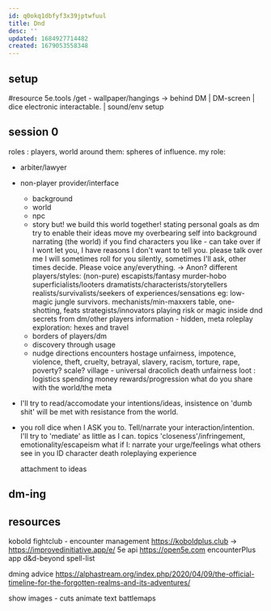```yaml
---
id: q0okq1dbfyf3x39jptwfuul
title: Dnd
desc: ''
updated: 1684927714482
created: 1679053558348
---
```

## setup
#resource 5e.tools
/get - wallpaper/hangings -> behind DM
| DM-screen
| dice electronic interactable.
| sound/env setup

## session 0
roles : players, world around them: spheres of influence.
my role:
- arbiter/lawyer
- non-player provider/interface
  - background
  - world
  - npc
  - story
  but! we build this world together!
stating personal goals as dm
  try to enable their ideas
  move my overbearing self into background
  narrating (the world)
    if you find characters you like - can take over
    if I wont let you, I have reasons I don't want to tell you.
  please talk over me
  I will sometimes roll for you silently, sometimes I'll ask, other times decide.
  Please voice any/everything. -> Anon?
different players/styles: (non-pure)
  escapists/fantasy
    murder-hobo superficialists/looters
    dramatists/characterists/storytellers
    realists/survivalists/seekers of experiences/sensations
      eg: low-magic jungle survivors.
  mechanists/min-maxxers
    table, one-shotting, feats
  strategists/innovators
    playing risk or magic inside dnd
secrets from dm/other players
information - hidden, meta
roleplay
  exploration: hexes and travel
  - borders of players/dm
  - discovery through usage
  - nudge directions
  encounters
  hostage
    unfairness, impotence, violence, theft, cruelty, betrayal, slavery, racism, torture, rape, poverty?
    scale? village - universal
  dracolich
    death
    unfairness
  loot : logistics
    spending money
    rewards/progression
  what do you share with the world/the meta
- I'll try to read/accomodate your intentions/ideas, insistence on 'dumb shit' will be met with resistance from the world.
- you roll dice when I ASK you to. Tell/narrate your interaction/intention.
I'll try to 'mediate' as little as I can.
topics
  'closeness'/infringement, emotionality/escapeism
    what if I:
      narrate your urge/feelings
      what others see in you
      ID
  character death
    roleplaying experience

  attachment to
    ideas

## dm-ing

## resources
kobold fightclub - encounter management https://koboldplus.club
-> https://improvedinitiative.app/e/
5e api https://open5e.com
encounterPlus app
d&d-beyond spell-list

dming advice
https://alphastream.org/index.php/2020/04/09/the-official-timeline-for-the-forgotten-realms-and-its-adventures/

show images - cuts
animate text
battlemaps